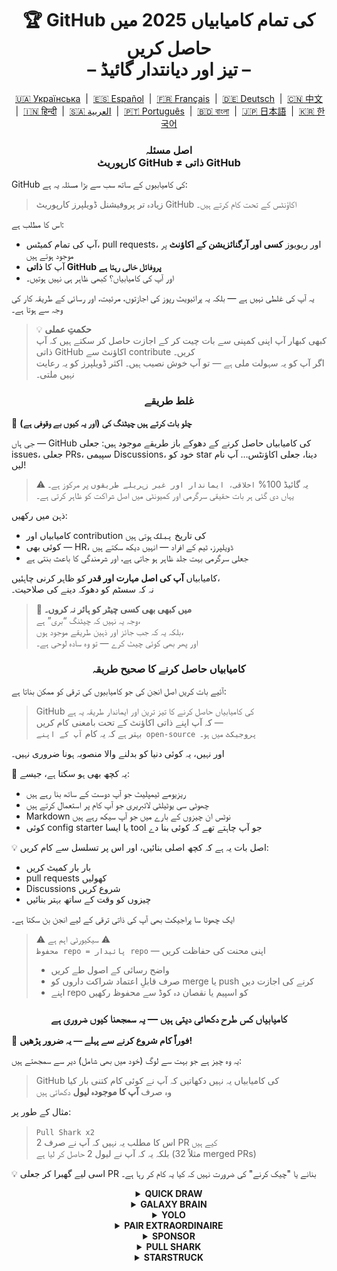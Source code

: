 <h1 align="center">
   🏆 GitHub کی تمام کامیابیاں 2025 میں حاصل کریں<br/>
   – تیز اور دیانتدار گائیڈ –
</h1>

<div align="center">
  <a href="locale/README_UA.md">🇺🇦 Українська</a> &nbsp;|&nbsp;
  <a href="locale/README_ES.md">🇪🇸 Español</a> &nbsp;|&nbsp;
  <a href="locale/README_FR.md">🇫🇷 Français</a> &nbsp;|&nbsp;
  <a href="locale/README_DE.md">🇩🇪 Deutsch</a> &nbsp;|&nbsp;
  <a href="locale/README_ZH.md">🇨🇳 中文</a> &nbsp;|&nbsp;
  <a href="locale/README_HI.md">🇮🇳 हिन्दी</a> &nbsp;|&nbsp;
  <a href="locale/README_AR.md">🇸🇦 العربية</a> &nbsp;|&nbsp;
  <a href="locale/README_PT.md">🇵🇹 Português</a> &nbsp;|&nbsp;
  <a href="locale/README_BN.md">🇧🇩 বাংলা</a> &nbsp;|&nbsp;
  <a href="locale/README_JA.md">🇯🇵 日本語</a> &nbsp;|&nbsp;
  <a href="locale/README_KO.md">🇰🇷 한국어</a>
</div>

<h3 align="center">
   اصل مسئلہ<br/>
   کارپوریٹ GitHub ≠ ذاتی GitHub
</h3>

GitHub کی کامیابیوں کے ساتھ سب سے بڑا مسئلہ یہ ہے:

> زیادہ تر پروفیشنل ڈویلپرز کارپوریٹ GitHub اکاؤنٹس کے تحت کام کرتے ہیں۔

اس کا مطلب ہے:
- آپ کی تمام کمیٹس، pull requests، اور ریویوز **کسی اور آرگنائزیشن کے اکاؤنٹ** پر موجود ہوتے ہیں
- آپ کا **ذاتی GitHub پروفائل خالی رہتا ہے**
- اور آپ کی کامیابیاں؟ کبھی ظاہر ہی نہیں ہوتیں۔

یہ آپ کی غلطی نہیں ہے — بلکہ یہ پرائیویٹ رپوز کی اجازتوں، مرئیت، اور رسائی کے طریقہ کار کی وجہ سے ہوتا ہے۔

> 💡 **حکمتِ عملی**  
> کبھی کبھار آپ اپنی کمپنی سے بات چیت کر کے اجازت حاصل کر سکتے ہیں کہ آپ ذاتی GitHub اکاؤنٹ سے contribute کریں۔  
> اگر آپ کو یہ سہولت ملی ہے — تو آپ خوش نصیب ہیں۔ اکثر ڈویلپرز کو یہ رعایت نہیں ملتی۔

<h3 align="center">غلط طریقے</h3>

🚫 <b>چلو بات کرتے ہیں چیٹنگ کی (اور یہ کیوں بے وقوفی ہے)</b>

جی ہاں — GitHub کی کامیابیاں حاصل کرنے کے دھوکے باز طریقے موجود ہیں: جعلی issues، جعلی PRs، سپیمی Discussions، خود کو star دینا، جعلی اکاؤنٹس… آپ نام لیں!

> ⚠️ یہ گائیڈ 100% <code>اخلاقی، ایماندار اور غیر زہریلے طریقوں</code> پر مرکوز ہے۔  
> یہاں دی گئی ہر بات حقیقی سرگرمی اور کمیونٹی میں اصل شراکت کو ظاہر کرتی ہے۔

ذہن میں رکھیں:
- کامیابیاں اور contribution کی تاریخ <code>پبلک</code> ہوتی ہیں
- کوئی بھی — HR، ڈویلپرز، ٹیم کے افراد — انہیں دیکھ سکتے ہیں
- جعلی سرگرمی بہت جلد ظاہر ہو جاتی ہے، اور شرمندگی کا باعث بنتی ہے

کامیابیاں <strong>آپ کی اصل مہارت اور قدر</strong> کو ظاہر کرنی چاہئیں،  
نہ کہ سسٹم کو دھوکہ دینے کی صلاحیت۔

> 💬 <strong>میں کبھی بھی کسی چیٹر کو ہائر نہ کروں۔</strong><br>
> وجہ یہ نہیں کہ چیٹنگ “بری” ہے،  
> بلکہ یہ کہ جب جائز اور ذہین طریقے موجود ہوں،  
> اور پھر بھی کوئی چیٹ کرے — تو وہ سادہ لوحی ہے۔

<h3 align="center">کامیابیاں حاصل کرنے کا صحیح طریقہ</h3>

آئیے بات کریں اصل انجن کی جو کامیابیوں کی ترقی کو ممکن بناتا ہے:

> GitHub کی کامیابیاں حاصل کرنے کا تیز ترین اور ایماندار طریقہ یہ ہے  
> کہ آپ اپنے ذاتی اکاؤنٹ کے تحت بامعنی کام کریں —  
> بہتر ہے کہ یہ کام <code>آپ کے اپنے open-source پروجیکٹ</code> میں ہو۔

اور نہیں، یہ کوئی دنیا کو بدلنے والا منصوبہ ہونا ضروری نہیں۔

🎯 یہ کچھ بھی ہو سکتا ہے، جیسے:
- ریزیومے ٹیمپلیٹ جو آپ دوست کے ساتھ بنا رہے ہیں
- چھوٹی سی یوٹیلٹی لائبریری جو آپ کام پر استعمال کرتے ہیں
- Markdown نوٹس ان چیزوں کے بارے میں جو آپ سیکھ رہے ہیں
- کوئی config starter یا ایسا tool جو آپ چاہتے تھے کہ کوئی بنا دے

💡 اصل بات یہ ہے کہ کچھ اصلی بنائیں، اور اس پر تسلسل سے کام کریں:
* بار بار کمیٹ کریں
* pull requests کھولیں
* Discussions شروع کریں
* چیزوں کو وقت کے ساتھ بہتر بنائیں

ایک چھوٹا سا پراجیکٹ بھی آپ کی ذاتی ترقی کے لیے انجن بن سکتا ہے۔

> ⚠️ سیکیورٹی اہم ہے ⚠️  
> <code>محفوظ repo = پائیدار repo</code> — اپنی محنت کی حفاظت کریں
> * واضح رسائی کے اصول طے کریں
> * صرف قابلِ اعتماد شراکت داروں کو merge یا push کرنے کی اجازت دیں
> * اپنے repo کو اسپیم یا نقصان دہ کوڈ سے محفوظ رکھیں

<h3 align="center">کامیابیاں کس طرح دکھائی دیتی ہیں — یہ سمجھنا کیوں ضروری ہے</h3>

🧠 <b>فوراً کام شروع کرنے سے پہلے — یہ ضرور پڑھیں!</b>

یہ وہ چیز ہے جو بہت سے لوگ (خود میں بھی شامل) دیر سے سمجھتے ہیں:

> GitHub کی کامیابیاں یہ نہیں دکھاتیں کہ آپ نے کوئی کام کتنی بار کیا  
> وہ صرف <strong>آپ کا موجودہ لیول</strong> دکھاتی ہیں

مثال کے طور پر:

> <code>Pull Shark x2</code>  
> اس کا مطلب یہ نہیں کہ آپ نے صرف 2 PR کیے ہیں  
> بلکہ یہ کہ آپ نے لیول 2 حاصل کر لیا ہے (مثلاً 32 merged PRs)

💡 اسی لیے گھبرا کر جعلی PR بنانے یا "چیک کرنے" کی ضرورت نہیں کہ کیا یہ کام کر رہا ہے۔

<details>
    <summary align="center"><b>QUICK DRAW</b></summary>
<blockquote>کوئی issue یا PR بنانے کے 5 منٹ کے اندر بند کریں۔</blockquote>
<div align="center">
    <img src="../badges/quick-draw.png" alt="QuickDraw" width="140">
</div>

آئیے سچ کہیں — یہ کامیابی کسی سنگِ میل سے زیادہ ایک meme لگتی ہے 😅  
یہ اتنی آسان ہے کہ شاید اس کا شمار بھی نہ ہو… لیکن خیر، پروفائل پر ایک بیج تو لگتا ہے!

<ol>
    <li>ایک pull request بنائیں</li>
    <li>فوراً بند کر دیں</li>
</ol>

<blockquote>
   <b>⚠️ جعلی PR بنانے کی ضرورت نہیں ⚠️</b><br/>
   کسی بھی اصلی PR کو کام کے دوران بند اور دوبارہ کھولنے سے یہ شمار ہو جائے گا۔
</blockquote>
</details>

<details>
    <summary align="center"><b>GALAXY BRAIN</b></summary>
<blockquote>آپ کا جواب GitHub Discussion میں "قبول شدہ" کے طور پر نشان زد کیا جائے۔</blockquote>
<div align="center">
    <img src="../badges/galaxy-brain.png" alt="Galaxy Brain">
</div>

Galaxy Brain ان لوگوں کو ملتا ہے جو Discussions میں <strong>واقعی مددگار جوابات</strong> دیتے ہیں۔  
اگر Topic Starter آپ کے جواب کو accepted کے طور پر نشان زد کرے — تو یہ بیج آپ کا ہے۔

یہ کامیابی آپ اپنے open-source رپو میں مکمل طور پر حاصل کر سکتے ہیں۔  
یہ صرف جائز ہی نہیں — بلکہ کسی بھی ٹیم کے لیے ایک <strong>بہترین مشق</strong> ہے۔

آپ سیکھیں گے کہ:
<ul>
    <li>رابطے کو منظم اور آسان بنایا جائے</li>
    <li>اہم فیصلوں کا ایک واضح ماخذ محفوظ رکھا جائے</li>
    <li>پوری ٹیم کو کلیدی مباحثوں سے باخبر رکھا جائے</li>
</ul>

🚀 ہیوستن، ہمیں مسئلہ درپیش ہے! 🚀  
حتیٰ کہ جب آپ کا جواب واقعی مسئلہ حل کرتا ہے — لوگ شاذ و نادر ہی اسے accepted کے طور پر نشان زد کرتے ہیں۔  
یاددہانی اکثر نظر انداز کر دی جاتی ہے، اور آپ کو ghost کر دیا جاتا ہے۔ افسوسناک مگر سچ۔

تو اجنبیوں پر انحصار کرنے کے بجائے، یہ کریں:
> **Galaxy Brain کو ایک قابو شدہ ماحول میں grind کریں:**
* دوستوں یا ساتھیوں کے ساتھ ٹیم بنائیں
* ان کے حقیقی سوالات کے جوابات دیں
* اگر مدد ملی ہو — ان سے کہیں کہ جواب کو accepted کریں

`🧩 حکمت عملی 1: اپنے دوست کا مسئلہ حل کریں`

<ol>
    <li>اپنے tech stack سے متعلق public رپوز تلاش کریں</li>
    <li>دیکھیں کہ Discussions فعال ہیں یا نہیں</li>
    <li>جب کوئی ساتھی سوال کرے — جواب دیں</li>
    <li>حل کرنے کے بعد، ان اقدامات پر عمل کریں:
         <ul>
            <li>اپنے دوست سے کہیں کہ وہ آپ کی فراہم کردہ تحریر کے ساتھ ایک discussion بنائے</li>
            <li>آپ وہاں جواب لکھیں</li>
            <li>اسے کہیں کہ آپ کا جواب "accepted" کے طور پر مارک کرے</li>
         </ul>
    </li>
</ol>

✅ یہ حکمت عملی ایماندار، مددگار، اور کمیونٹی کے لیے پائیدار مواد تخلیق کرنے والی ہے۔

`🛠️ حکمت عملی 2: اپنے رپو میں Discussions استعمال کریں`

اگر آپ اپنا open-source پراجیکٹ مینٹین کرتے ہیں، تو  
<code>اہم بات چیت کو GitHub Discussions پر منتقل کریں</code>۔

1. رپو settings میں Discussions کو فعال کریں
2. جب بھی کوئی فیصلہ یا فیچر پر بحث ہو — ایک public thread بنائیں
3. واضح، تعمیری جوابات شیئر کریں جو فیصلہ سازی میں مدد دیں
4. اگر کوئی اور topic starter ہے — وہ آپ کا جواب "accepted" کے طور پر نشان زد کر سکتا ہے

✅ اس حکمت عملی سے:
- فیصلوں کی شفاف تاریخ بنتی ہے
- قیادت اور initiative ظاہر ہوتا ہے
- ٹیم ہم آہنگ رہتی ہے
- اور ہاں — آپ کو بیج بھی مل جاتا ہے
</details>

<details>
    <summary align="center"><b>YOLO</b></summary>
<blockquote>بغیر جائزے کے PR کو مرج کریں۔</blockquote>
<div align="center">
    <img src="../badges/yolo.png" alt="YOLO" width="140">
</div>

یہ بیج رفتار اور اعتماد — یا لاپروائی 😅 — کی نمائندگی کرتا ہے۔  
اسے حاصل کرنے کے لیے صرف ایک بار کرنا کافی ہے۔

<ol>
    <li>اپنے پراجیکٹ میں کوئی چھوٹا، محفوظ تبدیلی کریں جیسے:</li>
    <ul>
        <li>لنٹنگ کی اصلاح</li>
        <li>ایک لائن کا فوری پیج</li>
        <li><code>README.md</code> میں مفید اضافہ</li>
        <li>ابتدائی commit (git init وغیرہ)</li>
    </ul>
    <li>PR بنائیں</li>
    <li>بغیر کسی جائزے کے خود مرج کریں</li>
</ol>

<blockquote>
⚠️ <b>خبردار: پروڈکشن میں YOLO نہ کریں</b> ⚠️<br/>
اپنے open-source پروجیکٹ کا ابتدائی commit مرج کرنا بہترین طریقہ ہے 😉
</blockquote>
</details>

<details>
    <summary align="center"><b>PAIR EXTRAORDINAIRE</b></summary>
<blockquote>ایک ایسا PR مرج کریں جس میں مشترکہ مصنف کا commit ہو۔</blockquote>
<div align="center">
    <img src="../badges/pair-extraordinaire.png" alt="Pair Extraordinaire">
</div>

مل جل کر کام کرنے سے نہ صرف کوڈ بہتر ہوتا ہے بلکہ آپ کو یہ قیمتی بیج بھی ملتا ہے۔

<ol>
    <li>ساتھی کے ساتھ کام کریں، تجاویز شئیر کریں اور ساتھ میں کوڈ لکھیں</li>
    <li>commit میں یہ لائن شامل کریں:<br/>
        <code>Co-authored-by: username &lt;user@example.com&gt;</code>
    </li>
    <li>PR بنائیں اور مرج کریں</li>
</ol>

✅ ساتھ ساتھ Pull Shark بھی حاصل کریں — جیت دو طرفہ!
</details>

<details>
    <summary align="center"><b>SPONSOR</b></summary>
<blockquote>🐺 اپنے وِچر کو ایک سکہ دو</blockquote>
<div align="center">
    <img src="../badges/sponsor.png" alt="Sponsor" width="140">
</div>

GitHub Sponsors کے ذریعے کسی open-source ڈویلپر یا پروجیکٹ کو مالی مدد فراہم کریں۔

<div align="center">
   <br/>
   یہ بیج حاصل کرنے کے لیے، کسی بھی open-source اقدام کو ڈونیٹ کریں۔<br/>
   ہو سکتا ہے یہ وہ tool ہو جو آپ روزانہ استعمال کرتے ہیں،<br/>
   یا وہ رپو جس نے کبھی آپ کا پورا ویک اینڈ بچا لیا تھا،<br/>
   یا بس کوئی ایسا ڈویلپر جس کی آپ دل سے عزت کرتے ہیں۔<br/>
   <br/>
</div>

💡 ایک چھوٹا سا عطیہ بھی بڑا فرق ڈال سکتا ہے۔  
یہ شکر گزاری، احترام، اور open-source روح کے لیے حمایت کی علامت ہے۔

> ❤️ اگر یہ گائیڈ آپ کے لیے مددگار رہا — تو بلا جھجک `اس رپو کو اسپانسر کریں`۔  
> یہ محنت کا شکریہ ادا کرنے کا بہترین طریقہ ہے۔
</details>

<details>
    <summary align="center"><b>PULL SHARK</b></summary>
<blockquote>آپ کا PR کسی اور نے merge کیا ہو۔</blockquote>
<div align="center">
    <img src="../badges/pull-shark.png" alt="Pull Shark">
</div>

شروع کرنے کا سب سے آسان طریقہ یہ ہے کہ آپ اپنے open-source پروجیکٹ پر کام کریں — جیسا کہ ہم اوپر بات کر چکے ہیں۔  
بس حقیقی، مفید PR بنائیں اور اپنے ساتھیوں سے کہیں کہ وہ اسے review اور merge کریں۔

⭐ یہ GitHub پر سب سے **skill-boosting** بیج ہے —  
یہ آپ کو صاف، testable، اور review-friendly کوڈ لکھنے کی طرف مائل کرتا ہے۔

> 💡 **حکمتِ عملی 0: چھوٹے، atomic PRs بنائیں**  
بہت سے نئے ڈویلپرز “mega-PR” کے جال میں پھنس جاتے ہیں:  
وہ سب کچھ ایک ہی بڑے PR میں ڈال دیتے ہیں۔  
لیکن اگر آپ Pull Shark حاصل کرنا چاہتے ہیں (اور ایک اچھے ڈویلپر بننا چاہتے ہیں)،  
تو آپ کو سیکھنا ہوگا کہ <code>چھوٹے، واضح، test اور review کے قابل PRs</code> کیسے لکھے جاتے ہیں۔  
یہ صرف بیج حاصل کرنے کی بات نہیں — <strong>یہی پیشہ ورانہ طریقہ ہے</strong>۔

> 🤝 **حکمتِ عملی 1: "Pair Extraordinaire" بھی ساتھ ساتھ حاصل کریں**  
> کسی ساتھی کے ساتھ مل کر کام کریں۔ کوڈ پر بات کریں، ایک دوسرے کی PRs کو review کریں۔  
> پھر <code>Co-authored-by:</code> ٹیگ استعمال کریں تاکہ مشترکہ کام کو ظاہر کیا جا سکے۔  
> یوں آپ دونوں بیک وقت دو achievements کی طرف بڑھیں گے — زبردست!

> 🎯 **حکمتِ عملی 2: YOLO دوسروں کو دیں**  
> اگر آپ نے ایک چھوٹا، محفوظ PR بنایا ہے —  
> اپنے ساتھی کو کہیں کہ وہ اسے <em>بغیر review</em> کے merge کرے تاکہ وہ YOLO حاصل کر سکے۔  
> آپ نے قدر دی، وہ achievement حاصل کرے — <code>win-win</code>!
</details>

<details>
    <summary align="center"><b>STARSTRUCK</b></summary>
<blockquote>ایسا repository بنائیں جسے بہت سے لوگ star کریں۔</blockquote>
<div align="center">
    <img src="../badges/starstruck.png" alt="Starstruck">
</div>

یہ GitHub پر سب سے مشکل اور معزز achievements میں سے ایک ہے۔  
یہ آپ کے کمیونٹی پر اثرات کو ظاہر کرتی ہے، اور کسی روزمرہ کے کام سے حاصل نہیں ہوتی۔  
بھرتی کرنے والے اور دوسرے ڈویلپرز اسے سنجیدگی سے لیتے ہیں۔

اسے حاصل کرنے کا کوئی شارٹ کٹ یا چیک لسٹ نہیں ہے —  
بس ایک حقیقی مسئلہ تلاش کریں… اور اس کا حل فراہم کریں۔

🎯 میرے خیال میں دو قابلِ عمل راستے ہیں:

<ol>
    <li><strong>ایک software product بنائیں</strong><br>
        صاف بات ہے — اس کے لیے غیر معمولی صلاحیتوں اور تجربے کی ضرورت ہے۔  
        شاید آپ کا پہلا repo اس کے لیے مناسب نہ ہو۔
    </li>
    <li><strong>ایسا repo بنائیں جو کسی resource کے ذریعے حقیقی قدر دے</strong><br>
        مثلاً: اچھی طرح لکھا ہوا گائیڈ، مفید config starter، چھوٹا CLI tool، یا curated tools کی فہرست (awesome list)
    </li>
</ol>

<blockquote><strong>⭐ "Star" کا بٹن دبا دو، بھائی! ⭐</strong><br>
یہ رپو کمیونٹی کے فائدے کے لیے بنائے گئے resource کی بہترین مثال ہے۔  
اگر یہ گائیڈ آپ کے لیے مفید رہا — تو star ضرور دیں 🫡
</blockquote>

---

### 🧠 اپنی “star کے قابل” آئیڈیا کہاں تلاش کریں؟

دکھ تلاش کریں۔ مسائل پر نظر رکھیں۔ ان جگہوں کو دیکھیں:

1. **Google autocomplete** — دیکھیں لوگ کیا تلاش کرتے ہیں:  
   `"github how to..."`, `"vite storybook setup..."` وغیرہ

2. **اپنے پسندیدہ framework کے issues & discussions**  
   اگر کوئی کچھ مانگ رہا ہے اور اسے بہت 👍 مل رہے ہیں — تو یہ ایک حقیقی ضرورت ہے

3. **مایوسی پر توجہ دیں** — جب آپ یا کوئی کہے:  
   *"یہ بہت annoying ہے!"* یا *"کاش یہ چیز موجود ہوتی..."* — یہ ایک اشارہ ہے۔

پھر آسان کام: **ایک حل فراہم کریں**  
اسے ایک صاف repo میں پیک کریں، ایک واضح README شامل کریں — اور شیئر کریں۔
</details>
